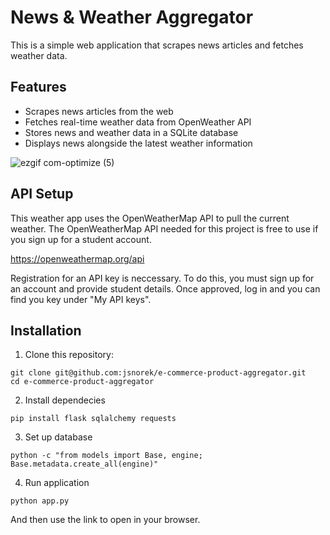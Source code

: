 # News & Weather Aggregator

This is a simple web application that scrapes news articles and fetches weather data.

## Features
- Scrapes news articles from the web
- Fetches real-time weather data from OpenWeather API
- Stores news and weather data in a SQLite database
- Displays news alongside the latest weather information

![ezgif com-optimize (5)](https://github.com/user-attachments/assets/662a6eba-e670-408d-a769-719dc3c8fd17)

## API Setup

This weather app uses the OpenWeatherMap API to pull the current weather. The OpenWeatherMap API needed for this project is free to use if you sign up for a student account.

https://openweathermap.org/api

Registration for an API key is neccessary. To do this, you must sign up for an account and provide student details. Once approved, log in and you can find you key under "My API keys".

## Installation
1. Clone this repository:
```
git clone git@github.com:jsnorek/e-commerce-product-aggregator.git
cd e-commerce-product-aggregator
```

2. Install dependecies
```
pip install flask sqlalchemy requests
```

3. Set up database
```
python -c "from models import Base, engine; Base.metadata.create_all(engine)"
```

4. Run application
```
python app.py
```

And then use the link to open in your browser.
